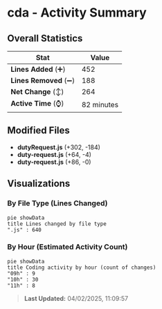 # cda - Activity Summary 

## Overall Statistics

| Stat                   | Value                                                             |
| ---------------------- | ----------------------------------------------------------------- |
| **Lines Added** (➕)   | 452                                          |
| **Lines Removed** (➖) | 188                                        |
| **Net Change** (↕)    | 264                |
| **Active Time** (⌚)   | 82 minutes |


## Modified Files
- **dutyRequest.js** (+302, -184)
- **duty-request.js** (+64, -4)
- **duty-request.js** (+86, -0)

## Visualizations

### By File Type (Lines Changed)

```mermaid
pie showData
title Lines changed by file type
".js" : 640
```

### By Hour (Estimated Activity Count)

```mermaid
pie showData
title Coding activity by hour (count of changes)
"09h" : 9
"10h" : 30
"11h" : 8
```


> **Last Updated:** 04/02/2025, 11:09:57